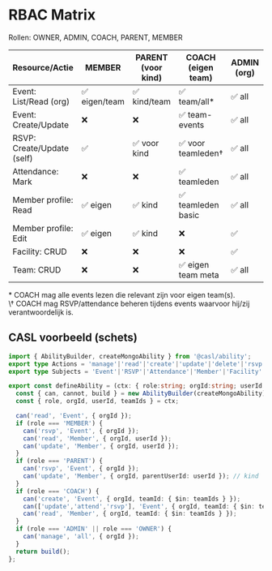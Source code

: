 # RBAC Matrix
Rollen: OWNER, ADMIN, COACH, PARENT, MEMBER

| Resource/Actie             | MEMBER | PARENT (voor kind) | COACH (eigen team) | ADMIN (org) | OWNER |
|---                         |---     |---                 |---                  |---          |---    |
| Event: List/Read (org)     | ✅ eigen/team | ✅ kind/team      | ✅ team/all*         | ✅ all       | ✅     |
| Event: Create/Update       | ❌     | ❌                 | ✅ team-events       | ✅ all       | ✅     |
| RSVP: Create/Update (self) | ✅     | ✅ voor kind       | ✅ voor teamleden†   | ✅ all       | ✅     |
| Attendance: Mark           | ❌     | ❌                 | ✅ teamleden         | ✅ all       | ✅     |
| Member profile: Read       | ✅ eigen| ✅ kind            | ✅ teamleden basic   | ✅ all       | ✅     |
| Member profile: Edit       | ✅ eigen| ✅ kind            | ❌                  | ✅           | ✅     |
| Facility: CRUD             | ❌     | ❌                 | ❌                  | ✅           | ✅     |
| Team: CRUD                 | ❌     | ❌                 | ✅ eigen team meta   | ✅ all       | ✅     |

\* COACH mag alle events lezen die relevant zijn voor eigen team(s).  
\† COACH mag RSVP/attendance beheren tijdens events waarvoor hij/zij verantwoordelijk is.

## CASL voorbeeld (schets)
```ts
import { AbilityBuilder, createMongoAbility } from '@casl/ability';
export type Actions = 'manage'|'read'|'create'|'update'|'delete'|'rsvp'|'attend';
export type Subjects = 'Event'|'RSVP'|'Attendance'|'Member'|'Facility'|'Team'|'all';

export const defineAbility = (ctx: { role:string; orgId:string; userId:string; teamIds:string[] }) => {
  const { can, cannot, build } = new AbilityBuilder(createMongoAbility);
  const { role, orgId, userId, teamIds } = ctx;

  can('read', 'Event', { orgId });
  if (role === 'MEMBER') {
    can('rsvp', 'Event', { orgId });
    can('read', 'Member', { orgId, userId });
    can('update', 'Member', { orgId, userId });
  }
  if (role === 'PARENT') {
    can('rsvp', 'Event', { orgId });
    can('update', 'Member', { orgId, parentUserId: userId }); // kind
  }
  if (role === 'COACH') {
    can('create', 'Event', { orgId, teamId: { $in: teamIds } });
    can(['update','attend','rsvp'], 'Event', { orgId, teamId: { $in: teamIds } });
    can('read', 'Member', { orgId, teamId: { $in: teamIds } });
  }
  if (role === 'ADMIN' || role === 'OWNER') {
    can('manage', 'all', { orgId });
  }
  return build();
};
```

